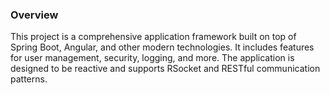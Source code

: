 ### Overview

<p>This project is a comprehensive application framework built on top of Spring Boot, Angular, and other modern technologies. It includes features for user management, security, logging, and more. The application is designed to be reactive and supports RSocket and RESTful communication patterns.<p>